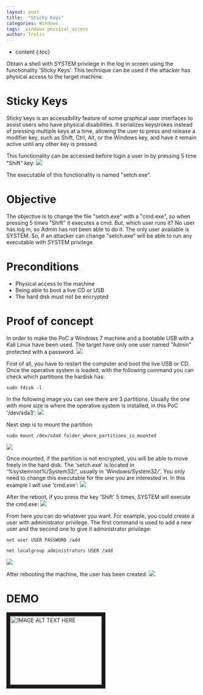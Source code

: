 ```yaml
---
layout: post
title:  "Sticky Keys"
categories: Windows 
tags:  windows phisical_access
author: Trelis
---
```


* content
{:toc}

Obtain a shell with SYSTEM privilege in the log in screen using the functionality 'Sticky Keys'. This technique can be used if the attacker has physical access to the target machine.



# Sticky Keys
Sticky keys is an accessibility feature of some graphical user interfaces to assist users who have physical disabilities. It serializes keystrokes instead of pressing multiple keys at a time, allowing the user to press and release a modifier key, such as Shift, Ctrl, Alt, or the Windows key, and have it remain active until any other key is pressed.

This functionality can be accessed before login a user in by pressing 5 time "Shift" key:
![](https://raw.githubusercontent.com/LordATM/lordatm.github.io/master/img/2018-01-20-Sticky%20Keys/loginPage_stickyKeys.PNG)

The executable of this functionality is named "setch.exe".

# Objective
The objective is to change the file "setch.exe" with a "cmd.exe", so when pressing 5 times "Shift" it executes a cmd. But, which user runs it?
No user has log in, so Admin has not been able to do it. The only user available is SYSTEM. So, if an attacker can change "setch.exe" will be able to run any executable with SYSTEM privilege.

# Preconditions
* Physical access to the machine 
* Being able to boot a live CD or USB
* The hard disk must not be encrypted

# Proof of concept
In order to make the PoC a Windows 7 machine and a bootable USB with a Kali Linux have been used. The target have only one user named "Admin" protected with a password.
![](https://raw.githubusercontent.com/LordATM/lordatm.github.io/master/img/2018-01-20-Sticky%20Keys/login_page.PNG)


First of all, you have to restart the computer and boot the live USB or CD. Once the operative system is loaded, with the following command you can check which partitions the hardisk has:
```
sudo fdisk -l
```

In the following image you can see there are 3 partitions. Usually the one with more size is where the operative system is installed, in this PoC '/dev/sda3':
![](https://raw.githubusercontent.com/LordATM/lordatm.github.io/master/img/2018-01-20-Sticky%20Keys/kali_fdisk.PNG)

Next step is to mount the partition:
```
sudo mount /dev/sdaX folder_where_partitions_is_mounted
```
![](https://raw.githubusercontent.com/LordATM/lordatm.github.io/master/img/2018-01-20-Sticky%20Keys/kali_mount.PNG)

Once mounted, if the partition is not encrypted, you will be able to move freely in the hard disk. 
The 'setch.exe' is located in '%systemroot%/System32/', usually in 'Windows/System32/'. You only need to change this executable for the one you are interested in. In this example I will use 'cmd.exe':
![](https://raw.githubusercontent.com/LordATM/lordatm.github.io/master/img/2018-01-20-Sticky%20Keys/kali_cmd.PNG)

After the reboot, if you press the key 'Shift' 5 times, SYSTEM will execute the cmd.exe:
![](https://raw.githubusercontent.com/LordATM/lordatm.github.io/master/img/2018-01-20-Sticky%20Keys/loginPage_systemCMD.PNG)

From here you can do whatever you want. For example, you could create a user with administrator privilege. The first command is used to add a new user and the second one to give it administrator privilege:
```
net user USER PASSWORD /add
```
```
net localgroup administrators USER /add
```
![](https://raw.githubusercontent.com/LordATM/lordatm.github.io/master/img/2018-01-20-Sticky%20Keys/loginPage_addAdminUser.PNG)

After rebooting the machine, the user has been created:
![](https://raw.githubusercontent.com/LordATM/lordatm.github.io/master/img/2018-01-20-Sticky%20Keys/hacked.PNG)

# DEMO
<a href="http://www.youtube.com/watch?feature=player_embedded&v=aW_9QE5isvk" target="_blank"><img src="https://raw.githubusercontent.com/LordATM/lordatm.github.io/master/img/2018-01-20-Sticky%20Keys/loginPage_systemCMD.PNG" 
alt="IMAGE ALT TEXT HERE" width="240" height="180" border="10" /></a>